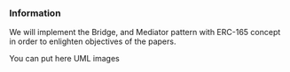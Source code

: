 ### Information

We will implement the Bridge, and Mediator pattern with ERC-165 concept in order to 
enlighten objectives of the papers.


You can put here UML images


